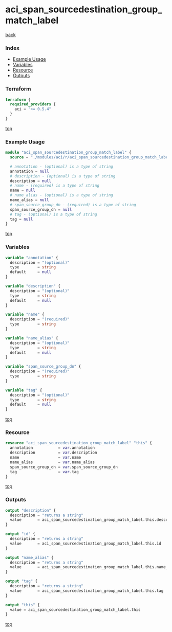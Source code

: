 # aci_span_sourcedestination_group_match_label

[back](../aci.md)

### Index

- [Example Usage](#example-usage)
- [Variables](#variables)
- [Resource](#resource)
- [Outputs](#outputs)

### Terraform

```terraform
terraform {
  required_providers {
    aci = ">= 0.5.4"
  }
}
```

[top](#index)

### Example Usage

```terraform
module "aci_span_sourcedestination_group_match_label" {
  source = "./modules/aci/r/aci_span_sourcedestination_group_match_label"

  # annotation - (optional) is a type of string
  annotation = null
  # description - (optional) is a type of string
  description = null
  # name - (required) is a type of string
  name = null
  # name_alias - (optional) is a type of string
  name_alias = null
  # span_source_group_dn - (required) is a type of string
  span_source_group_dn = null
  # tag - (optional) is a type of string
  tag = null
}
```

[top](#index)

### Variables

```terraform
variable "annotation" {
  description = "(optional)"
  type        = string
  default     = null
}

variable "description" {
  description = "(optional)"
  type        = string
  default     = null
}

variable "name" {
  description = "(required)"
  type        = string
}

variable "name_alias" {
  description = "(optional)"
  type        = string
  default     = null
}

variable "span_source_group_dn" {
  description = "(required)"
  type        = string
}

variable "tag" {
  description = "(optional)"
  type        = string
  default     = null
}
```

[top](#index)

### Resource

```terraform
resource "aci_span_sourcedestination_group_match_label" "this" {
  annotation           = var.annotation
  description          = var.description
  name                 = var.name
  name_alias           = var.name_alias
  span_source_group_dn = var.span_source_group_dn
  tag                  = var.tag
}
```

[top](#index)

### Outputs

```terraform
output "description" {
  description = "returns a string"
  value       = aci_span_sourcedestination_group_match_label.this.description
}

output "id" {
  description = "returns a string"
  value       = aci_span_sourcedestination_group_match_label.this.id
}

output "name_alias" {
  description = "returns a string"
  value       = aci_span_sourcedestination_group_match_label.this.name_alias
}

output "tag" {
  description = "returns a string"
  value       = aci_span_sourcedestination_group_match_label.this.tag
}

output "this" {
  value = aci_span_sourcedestination_group_match_label.this
}
```

[top](#index)